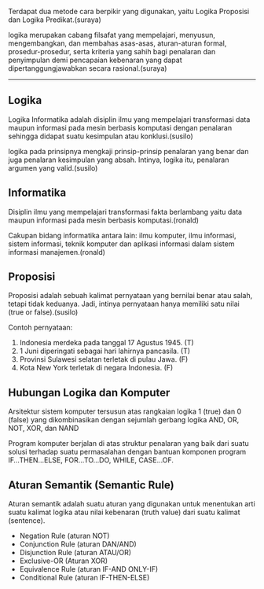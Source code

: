 Terdapat dua metode cara berpikir yang digunakan, yaitu Logika Proposisi dan Logika Predikat.(suraya)

logika merupakan cabang filsafat yang mempelajari, menyusun, mengembangkan, dan membahas asas-asas, aturan-aturan formal, prosedur-prosedur, serta kriteria yang sahih bagi penalaran dan penyimpulan demi pencapaian kebenaran yang dapat dipertanggungjawabkan secara rasional.(suraya)

---
## Logika

Logika Informatika adalah disiplin ilmu yang mempelajari transformasi data maupun informasi pada mesin berbasis komputasi dengan penalaran sehingga didapat suatu kesimpulan atau konklusi.(susilo)

logika pada prinsipnya mengkaji prinsip-prinsip penalaran yang benar dan juga penalaran kesimpulan yang absah. Intinya, logika itu, penalaran argumen yang valid.(susilo)

## Informatika

Disiplin ilmu yang mempelajari transformasi fakta berlambang yaitu data maupun informasi pada mesin berbasis komputasi.(ronald)

Cakupan bidang informatika antara lain: ilmu komputer, ilmu informasi, sistem informasi, teknik komputer dan aplikasi informasi dalam sistem informasi manajemen.(ronald)

## Proposisi

Proposisi adalah sebuah kalimat pernyataan yang bernilai benar atau salah, tetapi tidak keduanya. Jadi, intinya pernyataan hanya memiliki satu nilai (true or false).(susilo)

Contoh pernyataan:
1. Indonesia merdeka pada tanggal 17 Agustus 1945. (T) 
2. 1 Juni diperingati sebagai hari lahirnya pancasila. (T) 
3. Provinsi Sulawesi selatan terletak di pulau Jawa. (F) 
4. Kota New York terletak di negara Indonesia. (F)

## Hubungan Logika dan Komputer

Arsitektur sistem komputer tersusun atas rangkaian logika 1 (true) dan 0 (false) yang dikombinasikan dengan sejumlah gerbang logika AND, OR, NOT, XOR, dan NAND

Program komputer berjalan di atas struktur penalaran yang baik dari suatu solusi terhadap suatu permasalahan dengan bantuan komponen program IF…THEN…ELSE, FOR…TO…DO, WHILE, CASE…OF.

## Aturan Semantik (Semantic Rule)

Aturan semantik adalah suatu aturan yang digunakan untuk menentukan arti suatu kalimat logika atau nilai kebenaran (truth value) dari suatu kalimat (sentence).

- Negation Rule (aturan NOT)
- Conjunction Rule (aturan DAN/AND)
- Disjunction Rule (aturan ATAU/OR)
- Exclusive-OR (Aturan XOR)
- Equivalence Rule (aturan IF-AND ONLY-IF)
- Conditional Rule (aturan IF-THEN-ELSE)